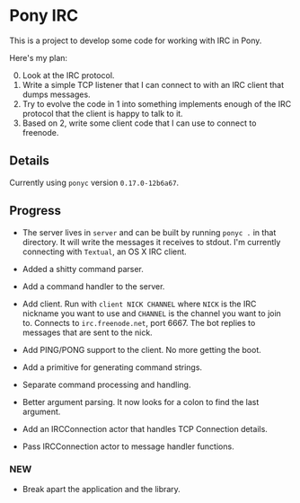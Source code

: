 # Pony IRC

This is a project to develop some code for working with IRC in Pony.

Here's my plan:

0. Look at the IRC protocol.
1. Write a simple TCP listener that I can connect to with an IRC client that dumps messages.
2. Try to evolve the code in 1 into something implements enough of the IRC protocol that the client is happy to talk to it.
3. Based on 2, write some client code that I can use to connect to freenode.

## Details

Currently using `ponyc` version `0.17.0-12b6a67`.

## Progress

* The server lives in `server` and can be built by running `ponyc .`
  in that directory. It will write the messages it receives to
  stdout. I'm currently connecting with `Textual`, an OS X IRC client.

* Added a shitty command parser.

* Add a command handler to the server.

* Add client. Run with `client NICK CHANNEL` where `NICK` is the IRC
  nickname you want to use and `CHANNEL` is the channel you want to
  join to. Connects to `irc.freenode.net`, port 6667. The bot replies
  to messages that are sent to the nick.

* Add PING/PONG support to the client. No more getting the boot.

* Add a primitive for generating command strings.

* Separate command processing and handling.

* Better argument parsing. It now looks for a colon to find the last
  argument.

* Add an IRCConnection actor that handles TCP Connection details.

* Pass IRCConnection actor to message handler functions.

### NEW

* Break apart the application and the library.
